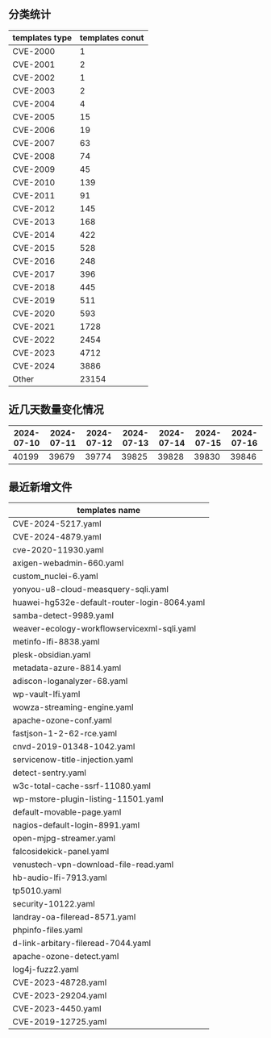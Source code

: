 ## 分类统计
| templates type | templates conut | 
| --- | --- |
| CVE-2000 | 1 |
| CVE-2001 | 2 |
| CVE-2002 | 1 |
| CVE-2003 | 2 |
| CVE-2004 | 4 |
| CVE-2005 | 15 |
| CVE-2006 | 19 |
| CVE-2007 | 63 |
| CVE-2008 | 74 |
| CVE-2009 | 45 |
| CVE-2010 | 139 |
| CVE-2011 | 91 |
| CVE-2012 | 145 |
| CVE-2013 | 168 |
| CVE-2014 | 422 |
| CVE-2015 | 528 |
| CVE-2016 | 248 |
| CVE-2017 | 396 |
| CVE-2018 | 445 |
| CVE-2019 | 511 |
| CVE-2020 | 593 |
| CVE-2021 | 1728 |
| CVE-2022 | 2454 |
| CVE-2023 | 4712 |
| CVE-2024 | 3886 |
| Other | 23154 |
## 近几天数量变化情况
|2024-07-10 | 2024-07-11 | 2024-07-12 | 2024-07-13 | 2024-07-14 | 2024-07-15 | 2024-07-16|
|--- | ------ | ------ | ------ | ------ | ------ | ---|
|40199 | 39679 | 39774 | 39825 | 39828 | 39830 | 39846|
## 最近新增文件
| templates name | 
| --- |
| CVE-2024-5217.yaml |
| CVE-2024-4879.yaml |
| cve-2020-11930.yaml |
| axigen-webadmin-660.yaml |
| custom_nuclei-6.yaml |
| yonyou-u8-cloud-measquery-sqli.yaml |
| huawei-hg532e-default-router-login-8064.yaml |
| samba-detect-9989.yaml |
| weaver-ecology-workflowservicexml-sqli.yaml |
| metinfo-lfi-8838.yaml |
| plesk-obsidian.yaml |
| metadata-azure-8814.yaml |
| adiscon-loganalyzer-68.yaml |
| wp-vault-lfi.yaml |
| wowza-streaming-engine.yaml |
| apache-ozone-conf.yaml |
| fastjson-1-2-62-rce.yaml |
| cnvd-2019-01348-1042.yaml |
| servicenow-title-injection.yaml |
| detect-sentry.yaml |
| w3c-total-cache-ssrf-11080.yaml |
| wp-mstore-plugin-listing-11501.yaml |
| default-movable-page.yaml |
| nagios-default-login-8991.yaml |
| open-mjpg-streamer.yaml |
| falcosidekick-panel.yaml |
| venustech-vpn-download-file-read.yaml |
| hb-audio-lfi-7913.yaml |
| tp5010.yaml |
| security-10122.yaml |
| landray-oa-fileread-8571.yaml |
| phpinfo-files.yaml |
| d-link-arbitary-fileread-7044.yaml |
| apache-ozone-detect.yaml |
| log4j-fuzz2.yaml |
| CVE-2023-48728.yaml |
| CVE-2023-29204.yaml |
| CVE-2023-4450.yaml |
| CVE-2019-12725.yaml |

